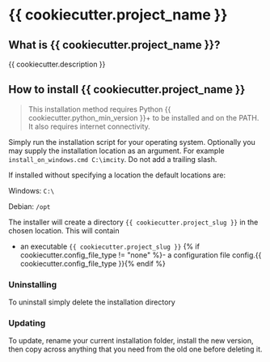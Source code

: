 # {{ cookiecutter.project_name }}

## What is {{ cookiecutter.project_name }}?

{{ cookiecutter.description }}

## How to install {{ cookiecutter.project_name }}

> This installation method requires Python {{ cookiecutter.python_min_version }}+ to be installed and on the PATH. It also requires internet connectivity.

Simply run the installation script for your operating system. Optionally you may supply the installation location as an argument.
For example `install_on_windows.cmd C:\imcity`. Do not add a trailing slash.

If installed without specifying a location the default locations are:

Windows: `C:\`

Debian: `/opt`

The installer will create a directory `{{ cookiecutter.project_slug }}` in the chosen location. This will contain 

- an executable `{{ cookiecutter.project_slug }}`
{% if cookiecutter.config_file_type != "none" %}- a configuration file config.{{ cookiecutter.config_file_type }}{% endif %}

### Uninstalling

To uninstall simply delete the installation directory

### Updating

To update, rename your current installation folder, install the new version, then copy across anything that you need from the
old one before deleting it.